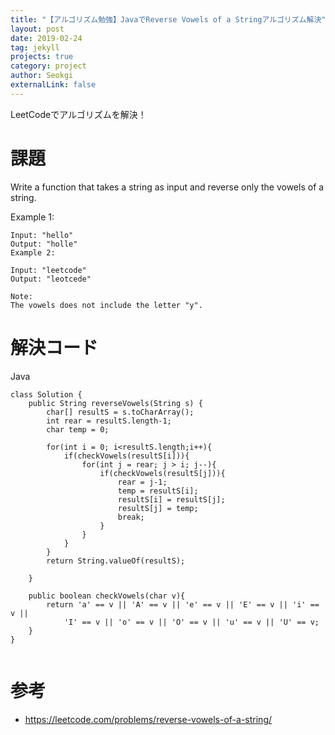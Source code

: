 ```yaml
---
title: "【アルゴリズム勉強】JavaでReverse Vowels of a Stringアルゴリズム解決"
layout: post
date: 2019-02-24
tag: jekyll
projects: true
category: project
author: Seokgi
externalLink: false
---
```



LeetCodeでアルゴリズムを解決！

# 課題
Write a function that takes a string as input and reverse only the vowels of a string.

Example 1:
```shell
Input: "hello"
Output: "holle"
Example 2:
```

```shell
Input: "leetcode"
Output: "leotcede"
```

```shell
Note:
The vowels does not include the letter "y".
```

# 解決コード
Java

```shell
class Solution {
    public String reverseVowels(String s) {
        char[] resultS = s.toCharArray();
        int rear = resultS.length-1;
        char temp = 0;
        
        for(int i = 0; i<resultS.length;i++){
            if(checkVowels(resultS[i])){
                for(int j = rear; j > i; j--){
                    if(checkVowels(resultS[j])){
                        rear = j-1;
                        temp = resultS[i];
                        resultS[i] = resultS[j];
                        resultS[j] = temp;
                        break;
                    }
                }
            }
        }
        return String.valueOf(resultS);
        
    }
    
    public boolean checkVowels(char v){
        return 'a' == v || 'A' == v || 'e' == v || 'E' == v || 'i' == v ||
            'I' == v || 'o' == v || 'O' == v || 'u' == v || 'U' == v;
    }
}


```



# 参考
- https://leetcode.com/problems/reverse-vowels-of-a-string/
